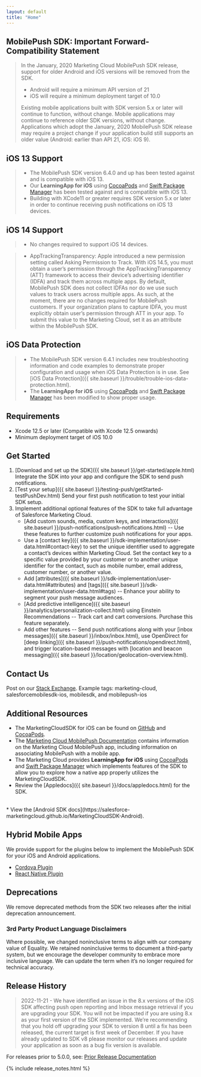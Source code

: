 ```yaml
---
layout: default
title: "Home"
---
```


## MobilePush SDK: Important Forward-Compatibility Statement

> In the January, 2020 Marketing Cloud MobilePush SDK release, support for older Android and iOS versions will be removed from the SDK.
>
> - Android will require a minimum API version of 21
> - iOS will require a minimum deployment target of 10.0
>
> Existing mobile applications built with SDK version 5.x or later will continue to function, without change. Mobile applications may continue to reference older SDK versions, without change. Applications which adopt the January, 2020 MobilePush SDK release may require a project change if your application build still supports an older value (Android: earlier than API 21, iOS: iOS 9).

## iOS 13 Support

> - The MobilePush SDK version 6.4.0 and up has been tested against and is compatible with iOS 13.
> - Our  **LearningApp for iOS** using [CocoaPods](https://github.com/salesforce-marketingcloud/MarketingCloudSDK-iOS/tree/master/LearningApp) and [Swift Package Manager](https://github.com/salesforce-marketingcloud/MarketingCloudSDK-iOS/tree/spm/LearningApp) has been tested against and is compatible with iOS 13.
> - Building with XCode11 or greater requires SDK version 5.x or later in order to continue receiving push notifications on iOS 13 devices.

## iOS 14 Support

> - No changes required to support iOS 14 devices.

> - AppTrackingTransparency: Apple introduced a new permission setting called Asking Permission to Track. With iOS 14.5, you must obtain a user’s permission through the AppTrackingTransparency (ATT) framework to access their device’s advertising identifier (IDFA) and track them across multiple apps. By default, MobilePush SDK does not collect IDFAs nor do we use such values to track users across multiple apps. As such, at the moment, there are no changes required for MobilePush customers. If your organization plans to capture IDFA, you must explicitly obtain user’s permission through ATT in your app. To submit this value to the Marketing Cloud, set it as an attribute within the MobilePush SDK.

## iOS Data Protection
> - The MobilePush SDK version 6.4.1 includes new troubleshooting information and code examples to demonstrate proper configuration and usage when iOS Data Protection is in use. See [iOS Data Protection]({{ site.baseurl }}/trouble/trouble-ios-data-protection.html).
> - The  **LearningApp for iOS** using [CocoaPods](https://github.com/salesforce-marketingcloud/MarketingCloudSDK-iOS/tree/master/LearningApp) and [Swift Package Manager](https://github.com/salesforce-marketingcloud/MarketingCloudSDK-iOS/tree/spm/LearningApp) has been modified to show proper usage.

## Requirements

* Xcode 12.5 or later (Compatible with Xcode 12.5 onwards)
* Minimum deployment target of iOS 10.0

## Get Started

1. [Download and set up the SDK]({{ site.baseurl }}/get-started/apple.html)
Integrate the SDK into your app and configure the SDK to send push notifications.
1. [Test your setup]({{ site.baseurl }}/testing-push/getStarted-testPushDev.html)
Send your first push notification to test your initial SDK setup.
1. Implement additional optional features of the SDK to take full advantage of Salesforce Marketing Cloud.
    * [Add custom sounds, media, custom keys, and interactions]({{ site.baseurl }}/push-notifications/push-notifications.html) -- Use these features to further customize push notifications for your apps.
    * Use a [contact key]({{ site.baseurl }}/sdk-implementation/user-data.html#contact-key) to set the unique identifier used to aggregate a contact’s devices within Marketing Cloud. Set the contact key to a specific value provided by your customer or to another unique identifier for the contact, such as mobile number, email address, customer number, or another value.
    * Add [attributes]({{ site.baseurl }}/sdk-implementation/user-data.html#attributes) and [tags]({{ site.baseurl }}/sdk-implementation/user-data.html#tags) -- Enhance your ability to segment your push message audiences.
    * [Add predictive intelligence]({{ site.baseurl }}/analytics/personalization-collect.html) using Einstein Recommendations -- Track cart and cart conversions. Purchase this feature separately.
    * Add other features -- Send push notifications along with your [inbox messages]({{ site.baseurl }}/inbox/inbox.html), use OpenDirect for [deep linking]({{ site.baseurl }}/push-notifications/opendirect.html), and trigger location-based messages with [location and beacon messaging]({{ site.baseurl }}/location/geolocation-overview.html).

## Contact Us

Post on our [Stack Exchange](https://salesforce.stackexchange.com/tags). Example tags: marketing-cloud, salesforcemobilesdk-ios, mobilesdk, and mobilepush-ios

## Additional Resources

* The MarketingCloudSDK for iOS can be found on [GitHub](https://github.com/salesforce-marketingcloud/MarketingCloudSDK-iOS) and [CocoaPods](https://cocoapods.org/pods/MarketingCloudSDK).
* The <a href="https://help.salesforce.com/articleView?id=mc_mp_mobilepush.htm&type=5">Marketing Cloud MobilePush Documentation</a> contains information on the Marketing Cloud MobilePush app, including information on associating MobilePush with a mobile app.
* The Marketing Cloud provides **LearningApp for iOS** using [CocoaPods](https://github.com/salesforce-marketingcloud/MarketingCloudSDK-iOS/tree/master/LearningApp) and [Swift Package Manager](https://github.com/salesforce-marketingcloud/MarketingCloudSDK-iOS/tree/spm/LearningApp) which implements features of the SDK to allow you to explore how a native app properly utilizes the MarketingCloudSDK.   
* Review the [Appledocs]({{ site.baseurl }}/docs/appledocs.html) for the SDK.
<br/>
* View the [Android SDK docs](https://salesforce-marketingcloud.github.io/MarketingCloudSDK-Android).

## Hybrid Mobile Apps

We provide support for the plugins below to implement the MobilePush SDK for your iOS and Android applications.

* [Cordova Plugin](https://www.npmjs.com/package/cordova-plugin-marketingcloudsdk)
* [React Native Plugin](https://www.npmjs.com/package/react-native-marketingcloudsdk)

## Deprecations

We remove deprecated methods from the SDK two releases after the initial deprecation announcement.

### 3rd Party Product Language Disclaimers
Where possible, we changed noninclusive terms to align with our company value of Equality. We retained noninclusive terms to document a third-party system, but we encourage the developer community to embrace more inclusive language. We can update the term when it’s no longer required for technical accuracy.

## Release History

> 2022-11-21 - We have identified an issue in the 8.x versions of the iOS SDK affecting push open reporting and Inbox message retrieval if you are upgrading your SDK. You will not be impacted if you are using 8.x as your first version of the SDK implemented. We’re recommending that you hold off upgrading your SDK to version 8 until a fix has been released, the current target is first week of December. If you have already updated to SDK v8 please monitor our releases and update your application as soon as a bug fix version is available.

For releases prior to 5.0.0, see: <a href="http://salesforce-marketingcloud.github.io/JB4A-SDK-iOS/">Prior Release Documentation</a>

{% include release_notes.html %}

